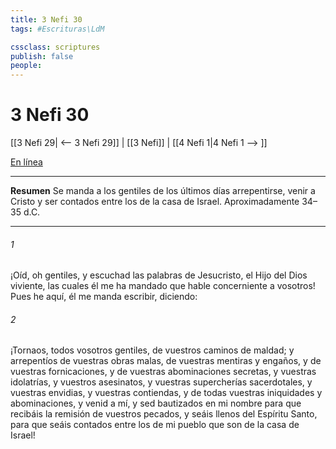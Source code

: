 ```yaml
---
title: 3 Nefi 30
tags: #Escrituras\LdM

cssclass: scriptures
publish: false
people:
---
```


# 3 Nefi 30
[[3 Nefi 29| <-- 3 Nefi 29]] | [[3 Nefi]] | [[4 Nefi 1|4 Nefi 1 --> ]]

[En línea](https://churchofjesuschrist.org/study/scriptures/bofm/3-ne/30?lang=spa)

---
__Resumen__
Se manda a los gentiles de los últimos días arrepentirse, venir a Cristo y ser contados entre los de la casa de Israel. Aproximadamente 34–35 d.C.

---
###### 1 
¡Oíd, oh gentiles, y escuchad las palabras de Jesucristo, el Hijo del Dios viviente, las cuales él me ha mandado que hable concerniente a vosotros! Pues he aquí, él me manda escribir, diciendo:

###### 2 
¡Tornaos, todos vosotros gentiles, de vuestros caminos de maldad; y arrepentíos de vuestras obras malas, de vuestras mentiras y engaños, y de vuestras fornicaciones, y de vuestras abominaciones secretas, y vuestras idolatrías, y vuestros asesinatos, y vuestras supercherías sacerdotales, y vuestras envidias, y vuestras contiendas, y de todas vuestras iniquidades y abominaciones, y venid a mí, y sed bautizados en mi nombre para que recibáis la remisión de vuestros pecados, y seáis llenos del Espíritu Santo, para que seáis contados entre los de mi pueblo que son de la casa de Israel!

